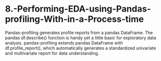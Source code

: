 # 8.-Performing-EDA-using-Pandas-profiling-With-in-a-Process-time
Pandas-profiling generates profile reports from a pandas DataFrame. The pandas df.describe() function is handy yet a little basic for exploratory data analysis. pandas-profiling extends pandas DataFrame with df.profile_report(), which automatically generates a standardized univariate and multivariate report for data understanding.
